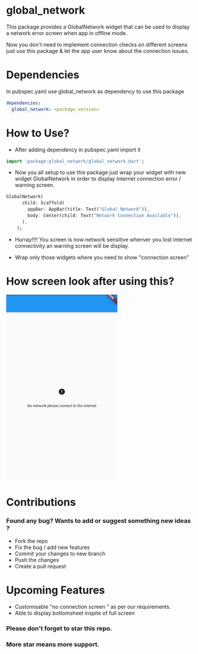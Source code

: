 # global_network

This package provides a GlobalNetwork widget that can be used to display a network error screen when app in offline mode.

Now you don't need to implement connection checks on different screens just use this package & let the app user know about the connection issues.

# Dependencies

In pubspec.yaml use global_network as dependency to use this package

```yaml
dependencies:
  global_network: <package_version>
```

# How to Use?

- After adding dependency in pubspec.yaml import it

```dart
import 'package:global_network/global_network.dart';

```

- Now you all setup to use this package just wrap your widget with new widget GlobalNetwork in order to display Internet connection error / warning screen.

```dart
GlobalNetwork(
      child: Scaffold(
        appBar: AppBar(title: Text("Global Network")),
        body: Center(child: Text("Network Connection Available")),
      ),
    );
```

- Hurray!!!! You screen is now network sensitive whenver you lost internet connectivity an warning screen will be display.

* Wrap only those widgets where you need to show "connection screen"

# How screen look after using this?

<img src="nonetworkscreen.jpeg" width="300" height="500">

# Contributions

### Found any bug? Wants to add or suggest something new ideas ?

- Fork the repo
- Fix the bug / add new features
- Commit your changes to new branch
- Push the changes
- Create a pull request

# Upcoming Features

- Customisable "no connection screen " as per our requirements.
- Able to display bottomsheet inspite of full screen

### Please don't forget to star this repo.

### More star means more support.
